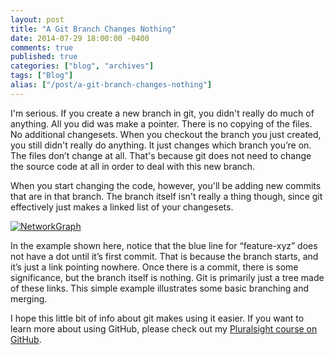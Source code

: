 ```yaml
---
layout: post
title: "A Git Branch Changes Nothing"
date: 2014-07-29 18:00:00 -0400
comments: true
published: true
categories: ["blog", "archives"]
tags: ["Blog"]
alias: ["/post/a-git-branch-changes-nothing"]
---
```

<!-- more -->

<p>I'm serious. If you create a new branch in git, you didn't really do much of anything. All you did was make a pointer. There is no copying of the files. No additional changesets. When you checkout the branch you just created, you still didn't really do anything. It just changes which branch you’re on. The files don’t change at all. That's because git does not need to change the source code at all in order to deal with this new branch.</p> <p>When you start changing the code, however, you'll be adding new commits that are in that branch. The branch itself isn't really a thing though, since git effectively just makes a linked list of your changesets.</p> <p><a href="http://brendan.enrick.com/image.axd?picture=NetworkGraph.png"><img title="NetworkGraph" style="border-left-width: 0px; max-width: 100%; border-right-width: 0px; background-image: none; border-bottom-width: 0px; padding-top: 0px; padding-left: 0px; display: inline; padding-right: 0px; border-top-width: 0px" border="0" alt="NetworkGraph" src="http://brendan.enrick.com/image.axd?picture=NetworkGraph_thumb.png"></a></p> <p>In the example shown here, notice that the blue line for “feature-xyz” does not have a dot until it’s first commit. That is because the branch starts, and it’s just a link pointing nowhere. Once there is a commit, there is some significance, but the branch itself is nothing. Git is primarily just a tree made of these links. This simple example illustrates some basic branching and merging.</p> <p>I hope this little bit of info about git makes using it easier. If you want to learn more about using GitHub, please check out my <a href="http://pluralsight.com/training/Courses/TableOfContents/github-windows-developers" target="_blank">Pluralsight course on GitHub</a>.</p>
